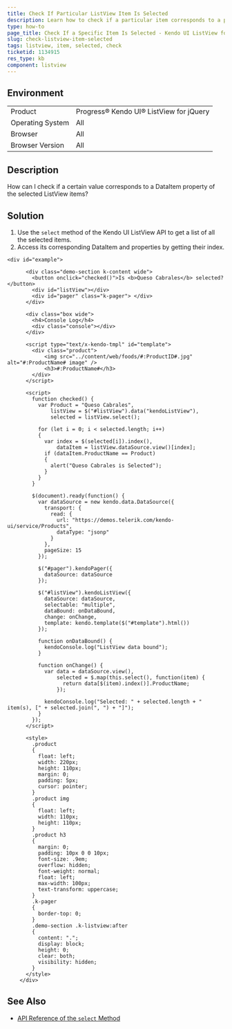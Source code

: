 ```yaml
---
title: Check If Particular ListView Item Is Selected
description: Learn how to check if a particular item corresponds to a property of the selected items in the Kendo UI ListView.
type: how-to
page_title: Check If a Specific Item Is Selected - Kendo UI ListView for jQuery
slug: check-listview-item-selected
tags: listview, item, selected, check
ticketid: 1134915
res_type: kb
component: listview
---
```


## Environment

<table>
 <tr>
  <td>Product</td>
  <td>Progress® Kendo UI® ListView for jQuery</td>
 </tr>
 <tr>
  <td>Operating System</td>
  <td>All</td>
 </tr>
 <tr>
  <td>Browser</td>
  <td>All</td>
 </tr>
 <tr>
  <td>Browser Version</td>
  <td>All</td>
 </tr>
</table>

## Description

How can I check if a certain value corresponds to a DataItem property of the selected ListView items?

## Solution

1. Use the `select` method of the Kendo UI ListView API to get a list of all the selected items.
1. Access its corresponding DataItem and properties by getting their index.

```dojo
<div id="example">

      <div class="demo-section k-content wide">
        <button onclick="checked()">Is <b>Queso Cabrales</b> selected?</button>
        <div id="listView"></div>
        <div id="pager" class="k-pager"> </div>
      </div>

      <div class="box wide">
        <h4>Console Log</h4>
        <div class="console"></div>
      </div>

      <script type="text/x-kendo-tmpl" id="template">
        <div class="product">
            <img src="../content/web/foods/#:ProductID#.jpg" alt="#:ProductName# image" />
            <h3>#:ProductName#</h3>
        </div>
      </script>

      <script>          
        function checked() {
          var Product = "Queso Cabrales",
              listView = $("#listView").data("kendoListView"),
              selected = listView.select();

          for (let i = 0; i < selected.length; i++)
          {
            var index = $(selected[i]).index(),
                dataItem = listView.dataSource.view()[index];
            if (dataItem.ProductName == Product)
            {
              alert("Queso Cabrales is Selected");
            }
          }
        }

        $(document).ready(function() {
          var dataSource = new kendo.data.DataSource({
            transport: {
              read: {
                url: "https://demos.telerik.com/kendo-ui/service/Products",
                dataType: "jsonp"
              }
            },
            pageSize: 15
          });

          $("#pager").kendoPager({
            dataSource: dataSource
          });

          $("#listView").kendoListView({
            dataSource: dataSource,
            selectable: "multiple",
            dataBound: onDataBound,
            change: onChange,
            template: kendo.template($("#template").html())
          });

          function onDataBound() {
            kendoConsole.log("ListView data bound");
          }

          function onChange() {
            var data = dataSource.view(),
                selected = $.map(this.select(), function(item) {
                  return data[$(item).index()].ProductName;
                });

            kendoConsole.log("Selected: " + selected.length + " item(s), [" + selected.join(", ") + "]");
          }
        });
      </script>

      <style>
        .product
        {
          float: left;
          width: 220px;
          height: 110px;
          margin: 0;
          padding: 5px;
          cursor: pointer;
        }
        .product img
        {
          float: left;
          width: 110px;
          height: 110px;
        }
        .product h3
        {
          margin: 0;
          padding: 10px 0 0 10px;
          font-size: .9em;
          overflow: hidden;
          font-weight: normal;
          float: left;
          max-width: 100px;
          text-transform: uppercase;
        }
        .k-pager
        {
          border-top: 0;
        }
        .demo-section .k-listview:after
        {
          content: ".";
          display: block;
          height: 0;
          clear: both;
          visibility: hidden;
        }
      </style>
    </div>
```

## See Also

* [API Reference of the `select` Method](https://docs.telerik.com/kendo-ui/api/javascript/ui/listview/methods/select)
